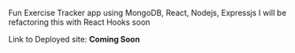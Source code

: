 Fun Exercise Tracker app using MongoDB, React, Nodejs, Expressjs
I will be refactoring this with React Hooks soon

Link to Deployed site: 
**Coming Soon**
